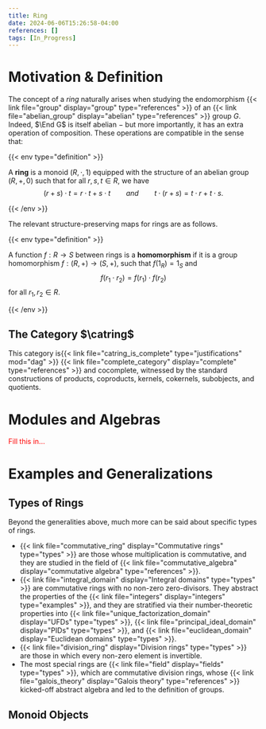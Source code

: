 ```yaml
---
title: Ring
date: 2024-06-06T15:26:58-04:00
references: []
tags: [In_Progress]
---
```


# Motivation & Definition

The concept of a *ring* naturally arises when studying the endomorphism {{< link file="group" display="group" type="references" >}} of an {{< link file="abelian_group" display="abelian" type="references" >}} group $G$. Indeed, $\End G$ is itself abelian $-$ but more importantly, it has an extra operation of composition. These operations are compatible in the sense that:

{{< env type="definition" >}}

A **ring** is a monoid $(R,\cdot,1)$ equipped with the structure of an abelian group $(R,+,0)$ such that for all $r,s,t\in R$, we have
$$\begin{equation}
    (r+s)\cdot t=r\cdot t+s\cdot t\ \ \ \ \ \ \ \ \mathit{and}\ \ \ \ \ \ \ \ t\cdot(r+s)=t\cdot r+t\cdot s.
\end{equation}$$

{{< /env >}}

The relevant structure-preserving maps for rings are as follows.

{{< env type="definition" >}}

A function $f:R\to S$ between rings is a **homomorphism** if it is a group homomorphism $f:(R,+)\to(S,+)$, such that $f(1_R)=1_S$ and
$$\begin{equation}
    f(r_1\cdot r_2)=f(r_1)\cdot f(r_2)
\end{equation}$$
for all $r_1,r_2\in R$.

{{< /env >}}

## The Category $\catring$

This category is{{< link file="catring_is_complete" type="justifications" mod="dag" >}} {{< link file="complete_category" display="complete" type="references" >}} and cocomplete, witnessed by the standard constructions of products, coproducts, kernels, cokernels, subobjects, and quotients.

# Modules and Algebras



<span style="color:red">Fill this in...</span>

# Examples and Generalizations

## Types of Rings

Beyond the generalities above, much more can be said about specific types of rings.
* {{< link file="commutative_ring" display="Commutative rings" type="types" >}} are those whose multiplication is commutative, and they are studied in the field of {{< link file="commutative_algebra" display="commutative algebra" type="references" >}}.
* {{< link file="integral_domain" display="Integral domains" type="types" >}} are commutative rings with no non-zero zero-divisors. They abstract the properties of the {{< link file="integers" display="integers" type="examples" >}}, and they are stratified via their number-theoretic properties into {{< link file="unique_factorization_domain" display="UFDs" type="types" >}}, {{< link file="principal_ideal_domain" display="PIDs" type="types" >}}, and {{< link file="euclidean_domain" display="Euclidean domains" type="types" >}}.
* {{< link file="division_ring" display="Division rings" type="types" >}} are those in which every non-zero element is invertible.
* The most special rings are {{< link file="field" display="fields" type="types" >}}, which are commutative division rings, whose {{< link file="galois_theory" display="Galois theory" type="references" >}} kicked-off abstract algebra and led to the definition of groups.

## Monoid Objects
